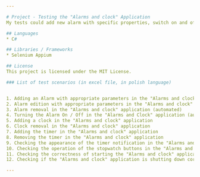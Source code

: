 ```yaml
---

# Project - Testing the "Alarms and clock" Application
My tests could add new alarm with specific properties, switch on and off indicated alarm and drop indicated alarm.

## Languages
* C#

## Libraries / Frameworks
* Selenium Appium

## License
This project is licensed under the MIT License.

### List of test scenarios (in excel file, in polish language)


1. Adding an Alarm with appropriate parameters in the "Alarms and clock" application (automated)
2. Alarm edition with appropriate parameters in the "Alarms and clock" application
3. Alarm removal in the "Alarms and clock" application (automated)
4. Turning the Alarm On / Off in the "Alarms and Clock" application (automated)
5. Adding a clock in the "Alarms and clock" application
6. Clock removal in the "Alarms and clock" application
7. Adding the timer in the "Alarms and clock" application
8. Removing the timer in the "Alarms and clock" application
9. Checking the appearance of the timer notification in the "Alarms and clock" application
10. Checking the operation of the stopwatch buttons in the "Alarms and clock" application
11. Checking the correctness of starting the "Alarms and clock" application (automated)
12. Checking if the "Alarms and clock" application is shutting down correctly

---
```

